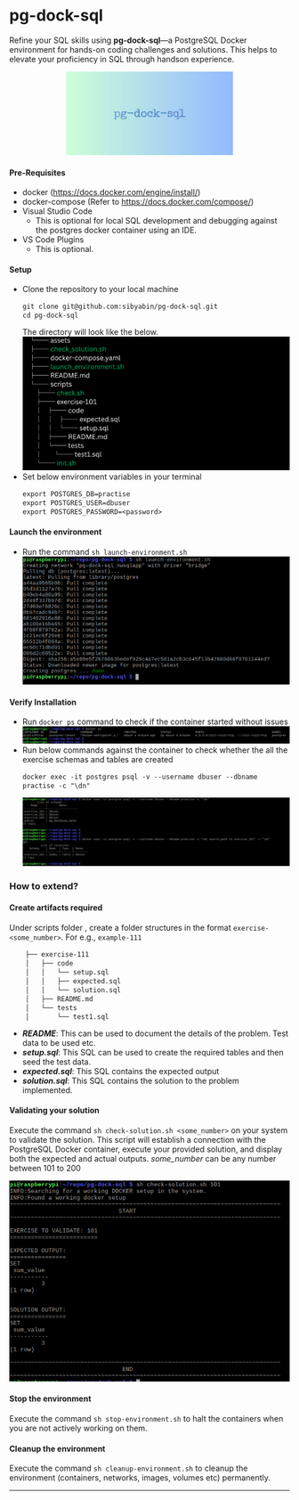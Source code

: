 # pg-dock-sql
Refine your SQL skills using **pg-dock-sql**—a PostgreSQL Docker environment for hands-on coding challenges and solutions. This helps to elevate your proficiency in SQL through handson experience.

<p align="center">
<img width="300px" hiegth="300px" src="assets/pg-dock-sql.jpg"> </img>
</p>


#### Pre-Requisites
- docker (https://docs.docker.com/engine/install/)
- docker-compose (Refer to https://docs.docker.com/compose/)
- Visual Studio Code 
    - This is optional for local SQL development and debugging against the postgres docker container using an IDE.
- VS Code Plugins
    - This is optional.


#### Setup
- Clone the repository to your local machine
    ``` 
    git clone git@github.com:sibyabin/pg-dock-sql.git
    cd pg-dock-sql
    ```
    The directory will look like the below.
    ![Repository Structure](assets/repo-structure.jpg)
- Set below environment variables in your terminal
    ```
    export POSTGRES_DB=practise
    export POSTGRES_USER=dbuser
    export POSTGRES_PASSWORD=<password>
    ```
#### Launch the environment
- Run the command `sh launch-environment.sh`
    ![launch environment](/assets/launch-environment.png)

#### Verify Installation
- Run `docker ps` command to check if the container started without issues
    ![docker ps](/assets/verify-setup1.png)
- Run below commands against the container to check whether the all the exercise schemas and tables are created 
    ```
    docker exec -it postgres psql -v --username dbuser --dbname practise -c "\dn"
    ```
    ![](/assets/verify-setup2.png)

### How to extend?

#### Create artifacts required
Under scripts folder , create a folder structures in the format `exercise-<some_number>`.
For e.g., `example-111`
```
    ├── exercise-111
    │   ├── code
    │   │   └── setup.sql
    │   │   ├── expected.sql
    │   │   └── solution.sql
    │   ├── README.md
    │   └── tests
    │       └── test1.sql
```

- **_README_**: This can be used to document the details of the problem. Test data to be used etc.
- **_setup.sql_**: This SQL can be used to create the required tables and then seed the test data.
- **_expected.sql_**: This SQL contains the expected output
- **_solution.sql_**: This SQL contains the solution to the problem implemented.


#### Validating your solution
Execute the command `sh check-solution.sh <some_number>` on your system to validate the solution. This script will establish a connection with the PostgreSQL Docker container, execute your provided solution, and display both the expected and actual outputs. _some_number_ can be any number between 101 to 200

![validate solution](/assets/checking-solution.png)


#### Stop the environment
Execute the command `sh stop-environment.sh` to halt the containers when you are not actively working on them.

#### Cleanup the environment

Execute the command  `sh cleanup-environment.sh` to cleanup the environment (containers, networks, images, volumes etc) permanently.

--- 